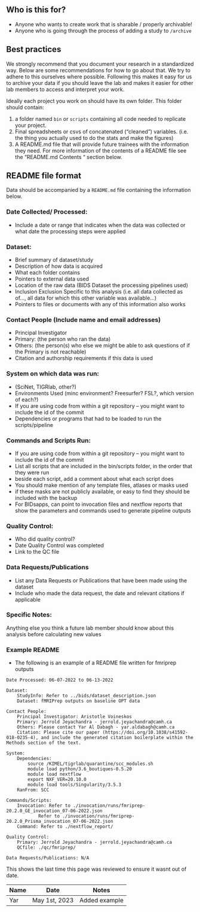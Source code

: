 ## Who is this for?
   - Anyone who wants to create work that is sharable / properly archivable!
   - Anyone who is going through the process of adding a study to `/archive`

## Best practices
We strongly recommend that you document your research in a standardized way. Below are some recommendations for how to go about that. We try to adhere to this ourselves where possible. Following this makes it easy for us to archive your data if you should leave the lab and makes it easier for other lab members to access and interpret your work.

Ideally each project you work on should have its own folder. This folder should contain:
1. a folder named `bin` or `scripts` containing all code needed to replicate your project.
2. Final spreadsheets or csvs of concatenated (“cleaned”) variables. (i.e. the thing you actually used to do the stats and make the figures)
3. A README.md  file that will provide future trainees with the information they need. For more information of the contents of a README file see the “README.md Contents “ section below.

## README file format
Data should be accompanied by a `README.md` file containing the information below.

### Date Collected/ Processed:

* Include a date or range that indicates when the data was collected or what date the processing steps were applied

### Dataset:

* Brief summary of dataset/study
* Description of how data is acquired
* What each folder contains
* Pointers to external data used
* Location of the raw data (BIDS Dataset the processing pipelines used)
* Inclusion Exclusion Specific to this analysis  (i.e. all data collected as of..., all data for which this other variable was available...)
* Pointers to files or documents with any of this information also works

### Contact People (Include name and email addresses)
* Principal Investigator
* Primary: (the person who ran the data)
* Others: (the person(s) who else we might be able to ask questions of if the Primary is not reachable)
* Citation and authorship requirements if this data is used

### System on which data was run:
* (SciNet, TIGRlab, other?)
* Environments Used (minc environment? Freesurfer? FSL?, which version of each?)
 * If you are using code from within a git repository – you might want to include the id of the commit
 * Dependencies or programs that had to be loaded to run the scripts/pipeline

### Commands and Scripts Run:
* If you are using code from within a git repository – you might want to include the id of the commit
* List all scripts that are included in the bin/scripts folder, in the order that they were run
 * beside each script, add a comment about what each script does
* You should make mention of any template files, atlases or masks used
* if these masks are not publicly available, or easy to find they should be included with the backup
* For BIDsapps, can point to invocation files and nextflow reports that show the parameters and commands used to generate pipeline outputs

### Quality Control:
* Who did quality control?
* Date Quality Control was completed
* Link to the QC file

### Data Requests/Publications
* List any Data Requests or Publications that have been made using the dataset
* Include who made the data request, the date and relevant citations if applicable

### Specific Notes:
Anything else you think a future lab member should know about this analysis before calculating new values

### Example README
* The following is an example of a README file written for fmriprep outputs

```
Date Processed: 06-07-2022 to 06-13-2022

Dataset:
	StudyInfo: Refer to ../bids/dataset_description.json
	Dataset: fMRIPrep outputs on baseline OPT data

Contact People:
	Principal Investigator: Aristotle Voineskos
	Primary: Jerrold Jeyachandra - jerrold.jeyachandra@camh.ca
	Others: Please contact Yar Al Dabagh - yar.aldabagh@camh.ca
	Citation: Please cite our paper (https://doi.org/10.1038/s41592-018-0235-4), and include the generated citation boilerplate within the Methods section of the text.

System:
	Dependencies:
		source /KIMEL/tigrlab/quarantine/scc_modules.sh
		module load python/3.6_boutiques-0.5.20
		module load nextflow
		export NXF_VER=20.10.0
		module load tools/Singularity/3.5.3
	RanFrom: SCC

Commands/Scripts:
	Invocation: Refer to ./invocation/runs/fmriprep-20.2.0_GE_invocation_07-06-2022.json
		    Refer to ./invocation/runs/fmriprep-20.2.0_Prisma_invocation_07-06-2022.json
	Command: Refer to ./nextflow_report/

Quality Control:
	Primary: Jerrold Jeyachandra - jerrold.jeyachandra@camh.ca
	QCfile: ./qc/fmriprep/

Data Requests/Publications: N/A
```

<!-- sign-off-sheet:start -->
<!-- sign-off-cadence:1 year -->
This shows the last time this page was reviewed to ensure it wasnt out of date.

| Name | Date | Notes |
|------|------|-------|
| Yar | May 1st, 2023 | Added example |
<!-- sign-off-sheet:end -->
